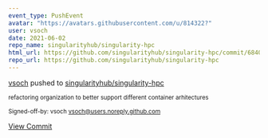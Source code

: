 ```yaml
---
event_type: PushEvent
avatar: "https://avatars.githubusercontent.com/u/814322?"
user: vsoch
date: 2021-06-02
repo_name: singularityhub/singularity-hpc
html_url: https://github.com/singularityhub/singularity-hpc/commit/6840386470f3919aaec3445ef401cbd370905fa1
repo_url: https://github.com/singularityhub/singularity-hpc
---
```


<a href='https://github.com/vsoch' target='_blank'>vsoch</a> pushed to <a href='https://github.com/singularityhub/singularity-hpc' target='_blank'>singularityhub/singularity-hpc</a>

<small>refactoring organization to better support different container arhitectures

Signed-off-by: vsoch <vsoch@users.noreply.github.com></small>

<a href='https://github.com/singularityhub/singularity-hpc/commit/6840386470f3919aaec3445ef401cbd370905fa1' target='_blank'>View Commit</a>